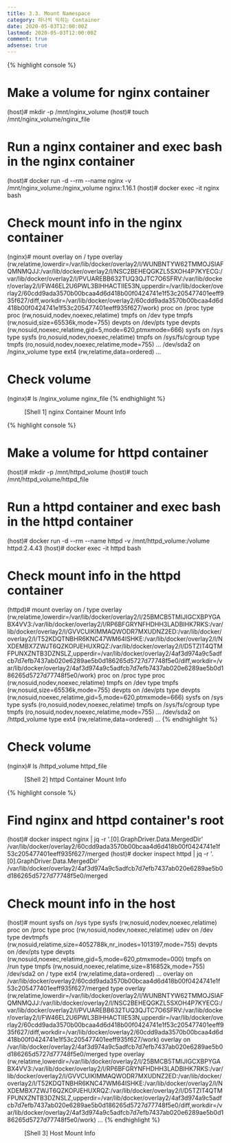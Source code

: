 ```yaml
---
title: 3.3. Mount Namespace
category: 하나씩 익히는 Container
date: 2020-05-03T12:00:00Z
lastmod: 2020-05-03T12:00:00Z
comment: true
adsense: true
---
```


{% highlight console %}
# Make a volume for nginx container
(host)# mkdir -p /mnt/nginx_volume
(host)# touch /mnt/nginx_volume/nginx_file

# Run a nginx container and exec bash in the nginx container
(host)# docker run -d --rm --name nginx -v /mnt/nginx_volume:/nginx_volume nginx:1.16.1
(host)# docker exec -it nginx bash

# Check mount info in the nginx container
(nginx)# mount
overlay on / type overlay (rw,relatime,lowerdir=/var/lib/docker/overlay2/l/WUNBNTYW62TMMOJSIAFQMNMQJJ:/var/lib/docker/overlay2/l/NSC2BEHEQGKZL5SXOH4P7KYECG:/var/lib/docker/overlay2/l/PVUAREBB632TUQ3QJTC7O6SFRV:/var/lib/docker/overlay2/l/FW46EL2U6PWL3BIHHACTIIE53N,upperdir=/var/lib/docker/overlay2/60cdd9ada3570b00bcaa4d6d418b00f0424741e1f53c205477401eeff935f627/diff,workdir=/var/lib/docker/overlay2/60cdd9ada3570b00bcaa4d6d418b00f0424741e1f53c205477401eeff935f627/work)
proc on /proc type proc (rw,nosuid,nodev,noexec,relatime)
tmpfs on /dev type tmpfs (rw,nosuid,size=65536k,mode=755)
devpts on /dev/pts type devpts (rw,nosuid,noexec,relatime,gid=5,mode=620,ptmxmode=666)
sysfs on /sys type sysfs (ro,nosuid,nodev,noexec,relatime)
tmpfs on /sys/fs/cgroup type tmpfs (ro,nosuid,nodev,noexec,relatime,mode=755)
...
/dev/sda2 on /nginx_volume type ext4 (rw,relatime,data=ordered)
...

# Check volume
(nginx)# ls /nginx_volume
nginx_file
{% endhighlight %}
<figure>
<figcaption class="caption">[Shell 1] nginx Container Mount Info</figcaption>
</figure>

{% highlight console %}
# Make a volume for httpd container
(host)# mkdir -p /mnt/httpd_volume
(host)# touch /mnt/httpd_volume/httpd_file

# Run a httpd container and exec bash in the httpd container
(host)# docker run -d --rm --name httpd -v /mnt/httpd_volume:/volume httpd:2.4.43
(host)# docker exec -it httpd bash

# Check mount info in the httpd container
(httpd)# mount
overlay on / type overlay (rw,relatime,lowerdir=/var/lib/docker/overlay2/l/25BMCB5TMIJIGCXBPYGABX4VV3:/var/lib/docker/overlay2/l/RP6BFGRYNFHDHH3LADBIHK7RKS:/var/lib/docker/overlay2/l/GVVCUIKIMMAQWODR7MXUDNZ2ED:/var/lib/docker/overlay2/l/T52KDQTNBHR6KNC47WM64ISHKE:/var/lib/docker/overlay2/l/NXDEMBX7ZWJT6QZKOPJEHUXRQZ:/var/lib/docker/overlay2/l/D5TZIT4QTMFPUNXZNTB3DZNSLZ,upperdir=/var/lib/docker/overlay2/4af3d974a9c5adfcb7d7efb7437ab020e6289ae5b0d186265d5727d77748f5e0/diff,workdir=/var/lib/docker/overlay2/4af3d974a9c5adfcb7d7efb7437ab020e6289ae5b0d186265d5727d77748f5e0/work)
proc on /proc type proc (rw,nosuid,nodev,noexec,relatime)
tmpfs on /dev type tmpfs (rw,nosuid,size=65536k,mode=755)
devpts on /dev/pts type devpts (rw,nosuid,noexec,relatime,gid=5,mode=620,ptmxmode=666)
sysfs on /sys type sysfs (ro,nosuid,nodev,noexec,relatime)
tmpfs on /sys/fs/cgroup type tmpfs (ro,nosuid,nodev,noexec,relatime,mode=755)
...
/dev/sda2 on /httpd_volume type ext4 (rw,relatime,data=ordered)
...
{% endhighlight %}

# Check volume
(nginx)# ls /httpd_volume
httpd_file
<figure>
<figcaption class="caption">[Shell 2] httpd Container Mount Info</figcaption>
</figure>

{% highlight console %}
# Find nginx and httpd container's root
(host)# docker inspect nginx | jq -r '.[0].GraphDriver.Data.MergedDir'
/var/lib/docker/overlay2/60cdd9ada3570b00bcaa4d6d418b00f0424741e1f53c205477401eeff935f627/merged
(host)# docker inspect httpd | jq -r '.[0].GraphDriver.Data.MergedDir'
/var/lib/docker/overlay2/4af3d974a9c5adfcb7d7efb7437ab020e6289ae5b0d186265d5727d77748f5e0/merged

# Check mount info in the host
(host)# mount
sysfs on /sys type sysfs (rw,nosuid,nodev,noexec,relatime)
proc on /proc type proc (rw,nosuid,nodev,noexec,relatime)
udev on /dev type devtmpfs (rw,nosuid,relatime,size=4052788k,nr_inodes=1013197,mode=755)
devpts on /dev/pts type devpts (rw,nosuid,noexec,relatime,gid=5,mode=620,ptmxmode=000)
tmpfs on /run type tmpfs (rw,nosuid,noexec,relatime,size=816852k,mode=755)
/dev/sda2 on / type ext4 (rw,relatime,data=ordered)
...
overlay on /var/lib/docker/overlay2/60cdd9ada3570b00bcaa4d6d418b00f0424741e1f53c205477401eeff935f627/merged type overlay (rw,relatime,lowerdir=/var/lib/docker/overlay2/l/WUNBNTYW62TMMOJSIAFQMNMQJJ:/var/lib/docker/overlay2/l/NSC2BEHEQGKZL5SXOH4P7KYECG:/var/lib/docker/overlay2/l/PVUAREBB632TUQ3QJTC7O6SFRV:/var/lib/docker/overlay2/l/FW46EL2U6PWL3BIHHACTIIE53N,upperdir=/var/lib/docker/overlay2/60cdd9ada3570b00bcaa4d6d418b00f0424741e1f53c205477401eeff935f627/diff,workdir=/var/lib/docker/overlay2/60cdd9ada3570b00bcaa4d6d418b00f0424741e1f53c205477401eeff935f627/work)
overlay on /var/lib/docker/overlay2/4af3d974a9c5adfcb7d7efb7437ab020e6289ae5b0d186265d5727d77748f5e0/merged type overlay (rw,relatime,lowerdir=/var/lib/docker/overlay2/l/25BMCB5TMIJIGCXBPYGABX4VV3:/var/lib/docker/overlay2/l/RP6BFGRYNFHDHH3LADBIHK7RKS:/var/lib/docker/overlay2/l/GVVCUIKIMMAQWODR7MXUDNZ2ED:/var/lib/docker/overlay2/l/T52KDQTNBHR6KNC47WM64ISHKE:/var/lib/docker/overlay2/l/NXDEMBX7ZWJT6QZKOPJEHUXRQZ:/var/lib/docker/overlay2/l/D5TZIT4QTMFPUNXZNTB3DZNSLZ,upperdir=/var/lib/docker/overlay2/4af3d974a9c5adfcb7d7efb7437ab020e6289ae5b0d186265d5727d77748f5e0/diff,workdir=/var/lib/docker/overlay2/4af3d974a9c5adfcb7d7efb7437ab020e6289ae5b0d186265d5727d77748f5e0/work)
...
{% endhighlight %}
<figure>
<figcaption class="caption">[Shell 3] Host Mount Info</figcaption>
</figure>
